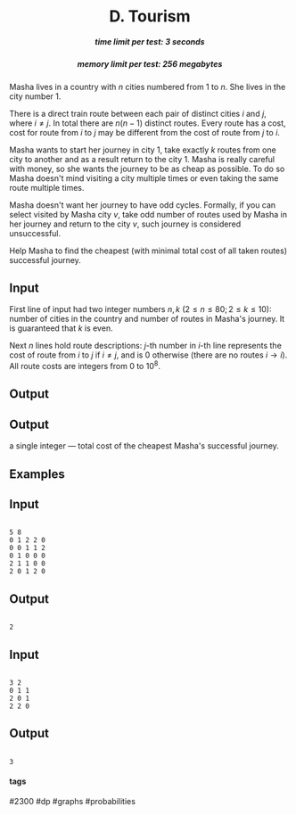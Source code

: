 <h1 style='text-align: center;'> D. Tourism</h1>

<h5 style='text-align: center;'>time limit per test: 3 seconds</h5>
<h5 style='text-align: center;'>memory limit per test: 256 megabytes</h5>

Masha lives in a country with $n$ cities numbered from $1$ to $n$. She lives in the city number $1$. 

There is a direct train route between each pair of distinct cities $i$ and $j$, where $i \neq j$. In total there are $n(n-1)$ distinct routes. Every route has a cost, cost for route from $i$ to $j$ may be different from the cost of route from $j$ to $i$.

Masha wants to start her journey in city $1$, take exactly $k$ routes from one city to another and as a result return to the city $1$. Masha is really careful with money, so she wants the journey to be as cheap as possible. To do so Masha doesn't mind visiting a city multiple times or even taking the same route multiple times.

Masha doesn't want her journey to have odd cycles. Formally, if you can select visited by Masha city $v$, take odd number of routes used by Masha in her journey and return to the city $v$, such journey is considered unsuccessful.

Help Masha to find the cheapest (with minimal total cost of all taken routes) successful journey.

## Input

First line of input had two integer numbers $n,k$ ($2 \leq n \leq 80; 2 \leq k \leq 10$): number of cities in the country and number of routes in Masha's journey. It is guaranteed that $k$ is even.

Next $n$ lines hold route descriptions: $j$-th number in $i$-th line represents the cost of route from $i$ to $j$ if $i \neq j$, and is 0 otherwise (there are no routes $i \to i$). All route costs are integers from $0$ to $10^8$.

## Output

## Output

 a single integer — total cost of the cheapest Masha's successful journey.

## Examples

## Input


```

5 8
0 1 2 2 0
0 0 1 1 2
0 1 0 0 0
2 1 1 0 0
2 0 1 2 0

```
## Output


```

2

```
## Input


```

3 2
0 1 1
2 0 1
2 2 0

```
## Output


```

3

```


#### tags 

#2300 #dp #graphs #probabilities 